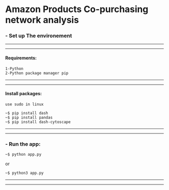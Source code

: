 # Amazon Products Co-purchasing network analysis
### - Set up The environement
--- 
---

#### Requirements:
```
1-Python
2-Python package manager pip
```

---
--- 

#### Install packages: 
`use sudo in linux`
```
~$ pip install dash
~$ pip install pandas
~$ pip install dash-cytoscape
```

---
---

### - Run the app:
```
~$ python app.py
```
or 
```
~$ python3 app.py
```
---
---
